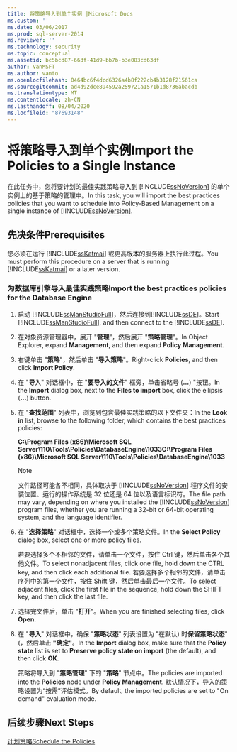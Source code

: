 ```yaml
---
title: 将策略导入到单个实例 |Microsoft Docs
ms.custom: ''
ms.date: 03/06/2017
ms.prod: sql-server-2014
ms.reviewer: ''
ms.technology: security
ms.topic: conceptual
ms.assetid: bc5bcd87-663f-41d9-bb7b-b3e083cd63df
author: VanMSFT
ms.author: vanto
ms.openlocfilehash: 0464bc6f4dcd6326a4b8f222cb4b3128f21561ca
ms.sourcegitcommit: ad4d92dce894592a259721a1571b1d8736abacdb
ms.translationtype: MT
ms.contentlocale: zh-CN
ms.lasthandoff: 08/04/2020
ms.locfileid: "87693148"
---
```

# <a name="import-the-policies-to-a-single-instance"></a><span data-ttu-id="191ee-102">将策略导入到单个实例</span><span class="sxs-lookup"><span data-stu-id="191ee-102">Import the Policies to a Single Instance</span></span>
  <span data-ttu-id="191ee-103">在此任务中，您将要计划的最佳实践策略导入到 [!INCLUDE[ssNoVersion](../includes/ssnoversion-md.md)] 的单个实例上的基于策略的管理中。</span><span class="sxs-lookup"><span data-stu-id="191ee-103">In this task, you will import the best practices policies that you want to schedule into Policy-Based Management on a single instance of [!INCLUDE[ssNoVersion](../includes/ssnoversion-md.md)].</span></span>  
  
## <a name="prerequisites"></a><span data-ttu-id="191ee-104">先决条件</span><span class="sxs-lookup"><span data-stu-id="191ee-104">Prerequisites</span></span>  
 <span data-ttu-id="191ee-105">您必须在运行 [!INCLUDE[ssKatmai](../includes/sskatmai-md.md)] 或更高版本的服务器上执行此过程。</span><span class="sxs-lookup"><span data-stu-id="191ee-105">You must perform this procedure on a server that is running [!INCLUDE[ssKatmai](../includes/sskatmai-md.md)] or a later version.</span></span>  
  
### <a name="import-the-best-practices-policies-for-the-database-engine"></a><span data-ttu-id="191ee-106">为数据库引擎导入最佳实践策略</span><span class="sxs-lookup"><span data-stu-id="191ee-106">Import the best practices policies for the Database Engine</span></span>  
  
1.  <span data-ttu-id="191ee-107">启动 [!INCLUDE[ssManStudioFull](../includes/ssmanstudiofull-md.md)]，然后连接到[!INCLUDE[ssDE](../includes/ssde-md.md)]。</span><span class="sxs-lookup"><span data-stu-id="191ee-107">Start [!INCLUDE[ssManStudioFull](../includes/ssmanstudiofull-md.md)], and then connect to the [!INCLUDE[ssDE](../includes/ssde-md.md)].</span></span>  
  
2.  <span data-ttu-id="191ee-108">在对象资源管理器中，展开 "**管理**"，然后展开 "**策略管理**"。</span><span class="sxs-lookup"><span data-stu-id="191ee-108">In Object Explorer, expand **Management**, and then expand **Policy Management**.</span></span>  
  
3.  <span data-ttu-id="191ee-109">右键单击 "**策略**"，然后单击 "**导入策略**"。</span><span class="sxs-lookup"><span data-stu-id="191ee-109">Right-click **Policies**, and then click **Import Policy**.</span></span>  
  
4.  <span data-ttu-id="191ee-110">在 "**导**入" 对话框中，在 "**要导入的文件**" 框旁，单击省略号 (**...**) "按钮。</span><span class="sxs-lookup"><span data-stu-id="191ee-110">In the **Import** dialog box, next to the **Files to import** box, click the ellipsis (**...**) button.</span></span>  
  
5.  <span data-ttu-id="191ee-111">在 "**查找范围**" 列表中，浏览到包含最佳实践策略的以下文件夹：</span><span class="sxs-lookup"><span data-stu-id="191ee-111">In the **Look in** list, browse to the following folder, which contains the best practices policies:</span></span>  
  
     <span data-ttu-id="191ee-112">**C:\Program Files (x86)\Microsoft SQL Server\110\Tools\Policies\DatabaseEngine\1033**</span><span class="sxs-lookup"><span data-stu-id="191ee-112">**C:\Program Files (x86)\Microsoft SQL Server\110\Tools\Policies\DatabaseEngine\1033**</span></span>  
  
    > [!NOTE]  
    >  <span data-ttu-id="191ee-113">文件路径可能各不相同，具体取决于 [!INCLUDE[ssNoVersion](../includes/ssnoversion-md.md)] 程序文件的安装位置、运行的操作系统是 32 位还是 64 位以及语言标识符。</span><span class="sxs-lookup"><span data-stu-id="191ee-113">The file path may vary, depending on where you installed the [!INCLUDE[ssNoVersion](../includes/ssnoversion-md.md)] program files, whether you are running a 32-bit or 64-bit operating system, and the language identifier.</span></span>  
  
6.  <span data-ttu-id="191ee-114">在 "**选择策略**" 对话框中，选择一个或多个策略文件。</span><span class="sxs-lookup"><span data-stu-id="191ee-114">In the **Select Policy** dialog box, select one or more policy files.</span></span>  
  
     <span data-ttu-id="191ee-115">若要选择多个不相邻的文件，请单击一个文件，按住 Ctrl 键，然后单击各个其他文件。</span><span class="sxs-lookup"><span data-stu-id="191ee-115">To select nonadjacent files, click one file, hold down the CTRL key, and then click each additional file.</span></span> <span data-ttu-id="191ee-116">若要选择多个相邻的文件，请单击序列中的第一个文件，按住 Shift 键，然后单击最后一个文件。</span><span class="sxs-lookup"><span data-stu-id="191ee-116">To select adjacent files, click the first file in the sequence, hold down the SHIFT key, and then click the last file.</span></span>  
  
7.  <span data-ttu-id="191ee-117">选择完文件后，单击 "**打开**"。</span><span class="sxs-lookup"><span data-stu-id="191ee-117">When you are finished selecting files, click **Open**.</span></span>  
  
8.  <span data-ttu-id="191ee-118">在 "**导入**" 对话框中，确保 "**策略状态**" 列表设置为 "在默认) 时**保留策略状态**" (，然后单击 **"确定"**。</span><span class="sxs-lookup"><span data-stu-id="191ee-118">In the **Import** dialog box, make sure that the **Policy state** list is set to **Preserve policy state on import** (the default), and then click **OK**.</span></span>  
  
     <span data-ttu-id="191ee-119">策略将导入到 "**策略管理**" 下的 "**策略**" 节点中。</span><span class="sxs-lookup"><span data-stu-id="191ee-119">The policies are imported into the **Policies** node under **Policy Management**.</span></span> <span data-ttu-id="191ee-120">默认情况下，导入的策略设置为“按需”评估模式。</span><span class="sxs-lookup"><span data-stu-id="191ee-120">By default, the imported policies are set to "On demand" evaluation mode.</span></span>  
  
## <a name="next-steps"></a><span data-ttu-id="191ee-121">后续步骤</span><span class="sxs-lookup"><span data-stu-id="191ee-121">Next Steps</span></span>  
 [<span data-ttu-id="191ee-122">计划策略</span><span class="sxs-lookup"><span data-stu-id="191ee-122">Schedule the Policies</span></span>](../../2014/tutorials/schedule-the-policies.md)  
  
  
